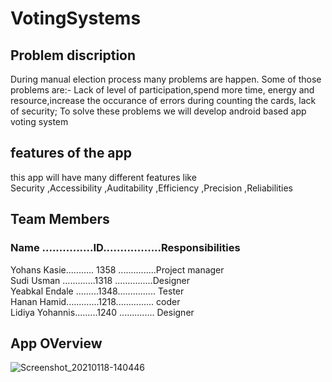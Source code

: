 # VotingSystems

## Problem discription
During manual election process many problems are happen. Some of those problems are:-
Lack of level of participation,spend more time, energy and resource,increase the occurance of errors during counting the cards, 
lack of security; To solve these problems we will develop android based app voting system
## features of the app
this app will have many different features like  
         Security 
        ,Accessibility
        ,Auditability
        ,Efficiency
        ,Precision
        ,Reliabilities
## Team Members
### Name ...............ID.................Responsibilities 
Yohans Kasie........... 1358 ...............Project manager<br>
Sudi Usman .............1318 ...............Designer<br>
Yeabkal Endale .........1348............... Tester<br>
Hanan Hamid.............1218............... coder<br>
Lidiya Yohannis.........1240 .............. Designer<br>
## App OVerview
![Screenshot_20210118-140446](https://user-images.githubusercontent.com/76650033/104908679-dac1cd80-5997-11eb-9810-c8c5a960eb37.png)
